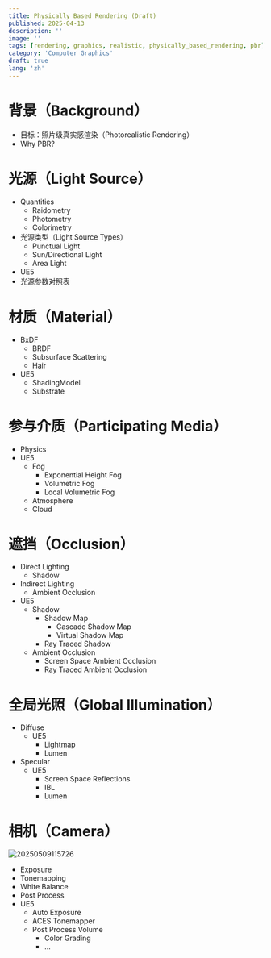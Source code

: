 ```yaml
---
title: Physically Based Rendering (Draft)
published: 2025-04-13
description: ''
image: ''
tags: [rendering, graphics, realistic, physically_based_rendering, pbr]
category: 'Computer Graphics'
draft: true 
lang: 'zh'
---
```


# 背景（Background）
* 目标：照片级真实感渲染（Photorealistic Rendering）
* Why PBR?

# 光源（Light Source）
* Quantities
  * Raidometry
  * Photometry
  * Colorimetry
* 光源类型（Light Source Types）
  * Punctual Light
  * Sun/Directional Light
  * Area Light
* UE5
* 光源参数对照表

# 材质（Material）
* BxDF
  * BRDF
  * Subsurface Scattering
  * Hair
* UE5
  * ShadingModel
  * Substrate

# 参与介质（Participating Media）
* Physics
* UE5
  * Fog
    * Exponential Height Fog
    * Volumetric Fog
    * Local Volumetric Fog
  * Atmosphere
  * Cloud

# 遮挡（Occlusion）
* Direct Lighting
  * Shadow
* Indirect Lighting
  * Ambient Occlusion
* UE5
  * Shadow
    * Shadow Map
      * Cascade Shadow Map
      * Virtual Shadow Map
    * Ray Traced Shadow
  * Ambient Occlusion
    * Screen Space Ambient Occlusion
    * Ray Traced Ambient Occlusion

# 全局光照（Global Illumination）
* Diffuse
  * UE5
    * Lightmap
    * Lumen
* Specular
  * UE5
    * Screen Space Reflections
    * IBL
    * Lumen

# 相机（Camera）
![20250509115726](https://image-1258012845.cos.ap-guangzhou.myqcloud.com/20250509115726.png)
* Exposure
* Tonemapping
* White Balance
* Post Process
* UE5
  * Auto Exposure
  * ACES Tonemapper
  * Post Process Volume
    * Color Grading
    * ...